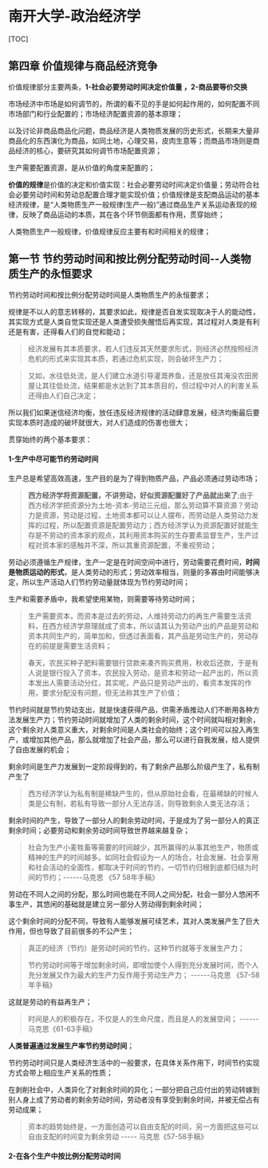 # 南开大学-政治经济学

[TOC]

## 第四章 价值规律与商品经济竞争

 价值规律部分主要两条，**1-社会必要劳动时间决定价值量 ，2-商品要等价交换**

市场经济中市场是如何调节的，所谓的看不见的手是如何起作用的，如何配置不同市场部门和行业配置的；市场经济配置资源的基本原理；

以及讨论非商品商品化问题，商品经济是人类物质发展的历史形式，长期来大量非商品化的东西演化为商品，如同土地，心理交易，皮肉生意等；而商品市场则是商品经济的核心，要研究其如何调节市场配置资源；

生产需要配置资源，是从价值的角度来配置的；

**价值的规律**是价值的决定和价值实现：社会必要劳动时间决定价值量；劳动符合社会必要劳动时间和劳动总配置合理才能实现价值；价值规律是支配商品运动的基本经济规律，是“人类物质生产一般规律(生产一般)”通过商品生产关系运动表现的规律，反映了商品运动的本质，其在各个环节侧面都有作用，贯穿始终；

人类物质生产一般规律，价值规律反应主要有和时间相关的规律；

## 第一节 节约劳动时间和按比例分配劳动时间--人类物质生产的永恒要求

 节约劳动时间和按比例分配劳动时间是人类物质生产的永恒要求；

规律是不以人的意志转移的，其要求如此，规律是否自发实现取决于人的能动性，其实现方式是人类自觉实现还是人类遭受损失醒悟后再实现，其过程对人类是有利还是有害，还得看人们的自觉和能动；

> 经济发展有其本质要求，若人们违反其天然要求形式，则经济必然按照经济危机的形式来实现其本质，若通过危机实现，则会破坏生产力；

> 又如，水往低处流，是人们建立水道引导灌溉养鱼，还是放任其淹没农田房屋让其往低处流，结果都是水达到了其本质目的，但过程中对人的利害关系还得由人们自己决定；

所以我们如果迷信经济均衡，放任违反经济规律的活动肆意发展，经济均衡最后要实现本质时造成的破坏就很大，对人们造成的伤害也很大；

贯穿始终的两个基本要求：

#### 1-生产中尽可能节约劳动时间

生产总是希望高效高速，生产目的是为了得到物质产品，产品必须通过劳动市场；

> **西方经济学将资源配置，不讲劳动，好似资源配置好了产品就出来了**;由于西方经济学把资源分为土地-资本-劳动三元组，那么劳动算不算资源？劳动力是资源，劳动是过程，土地资本都可以让人摆布，而劳动是人类劳动力发挥的过程，所以配置资源是配置劳动力；西方经济学认为资源配置好就能生存是不劳动的资本家的观点，其利用资本购买的生存要素监督生产，生产过程对资本家的感触并不深，所以其重资源配置，不重视劳动；

劳动必须遵循生产规律，生产一定是在时间空间中进行，劳动需要花费时间，**时间是物质运动的形式**，是人类劳动的形式；劳动效率相当，则量的多寡由时间能够决定，所以生产活动人们节约劳动量就体现为节约劳动时间；

生产和需要矛盾中，我希望使用某物，则需要等待劳动时间；

> 生产需要资本，而资本是过去的劳动，人维持劳动力的再生产需要生活资料，在西方经济学原理就成了资本，所以请其认为劳动产出的产品是劳动和资本共同生产的，简单加和，但透过表面看，其产品是劳动生产的，劳动存在的前提是需要生活资料；
>
> 春天，农民买种子肥料需要银行贷款来凑齐购买费用，秋收后还款，于是有人说是银行投入了资本，农民投入劳动，是资本和劳动一起产出的，所以资本发出人需要活动分红，其实呢，产品只是劳动产出的，看资本发挥的作用，要求分配没有问题，但无法称其生产了价值；

节约时间就是节约劳动支出，就是快速获得产品，供需矛盾推动人们不断用各种方法发展生产力；节约劳动时间就增加了人类的剩余时间，这个时间就叫相对剩余，这个剩余对人类意义重大，对剩余时间是人类社会的始终；这个时间可以投入再生产，或增加其他产品，那么就增加了社会产品，那么可以进行自我发展，给人提供了自由发展的机会；

剩余时间是生产力发展到一定阶段得到的，有了剩余产品那么阶级产生了，私有制产生了

> 西方经济学认为私有制是稀缺产生的，但从原始社会看，在最稀缺的时候人类是公有制，若私有导致一部分人无法存活，则导致剩余人类无法存活；

剩余时间的产生，导致了一部分人的剩余劳动时间，于是成为了另一部分人的真正剩余时间；必要劳动和剩余劳动时间导致世界越来越复杂；

> 社会为生产小麦牲畜等需要的时间越少，其所赢得的从事其他生产，物质或精神的生产的时间越多。如同社会假设为一人的场合，社会发展、社会享用和社会活动的全面性，都取决于时间的节约，一切节约归根到底都归结为时间的节约；------马克思 《57 58年手稿》

劳动在不同人之间的分配，那么时间也能在不同人之间分配，社会一部分人悠闲不事生产，其悠闲的基础就是建立另一部分人劳动得到剩余时间；

这个剩余时间的分配不同，导致有人能够发展可续艺术，其对人类发展产生了巨大作用，但也导致了目前很多的不公产生；

> 真正的经济（节约）是劳动时间的节约，这种节约就等于发展生产力；
>
> 节约劳动时间等于增加剩余时间，即增加使个人得到充分发展时间，而个人充分发展又作为最大的生产力反作用于劳动生产力； ------马克思 《57-58年手稿》

这就是劳动的有益再生产；

> 时间是人的积极存在，不仅是人的生命尺度，而且是人的发展空间； ------ 马克思《61-63手稿》

**人类普遍通过发展生产率节约劳动时间**；

节约劳动时间只是人类经济生活中的一般要求，在具体关系作用下，时间节约实现方式会带上相应生产关系的性质；

在剥削社会中，人类异化了对剩余时间的异化；一部分把自己应付出的劳动转嫁到别人身上成了劳动者的剩余劳动时间，劳动者没有享受到剩余时间，并被无偿占有劳动成果；

> 资本的趋势始终是，一方面创造可以自由支配的时间，另一方面把这些可以自由支配的时间变为剩余劳动 ----- 马克思《57-58手稿》

#### 2-在各个生产中按比例分配劳动时间




































